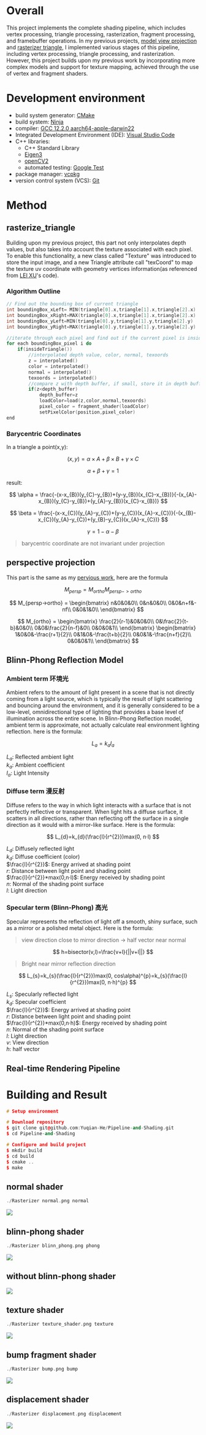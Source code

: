 # Overall 
This project implements the complete shading pipeline, which includes vertex processing, triangle processing, rasterization, fragment processing, and framebuffer operations. In my previous projects, [model view projection](https://github.com/Yuqian-He/model-view-projection) and [rasterizer triangle](https://github.com/Yuqian-He/rasterize-triangle), I implemented various stages of this pipeline, including vertex processing, triangle processing, and rasterization. However, this project builds upon my previous work by incorporating more complex models and support for texture mapping, achieved through the use of vertex and fragment shaders.

# Development environment
- build system generator: [CMake](https://cmake.org/)
- build system: [Ninja](https://ninja-build.org/)
- compiler: [GCC 12.2.0 aarch64-apple-darwin22](https://linux.die.net/man/1/gcc)
- Integrated Development Environment (IDE): [Visual Studio Code](https://code.visualstudio.com/) 
- C++ libraries:
  - C++ Standard Library
  - [Eigen3](https://eigen.tuxfamily.org/index.php?title=Main_Page)
  - [openCV2](https://opencv.org/)
  - automated testing: [Google Test](https://github.com/google/googletest)
- package manager: [vcpkg](https://github.com/Microsoft/vcpkg)
- version control system (VCS): [Git](https://git-scm.com/)

# Method

## rasterize_triangle
Building upon my previous project, this part not only interpolates depth values, but also takes into account the texture associated with each pixel. To enable this functionality, a new class called "Texture" was introduced to store the input image, and a new Triangle attribute call "texCoord" to map the texture uv coordinate with geometry vertices information(as referenced from [LEI XU](http://games-cn.org/forums/topic/%e4%bd%9c%e4%b8%9a3%e6%9b%b4%e6%ad%a3%e5%85%ac%e5%91%8a/)'s code). 
### Algorithm Outline
```c++
// Find out the bounding box of current triangle
int boundingBox_xLeft= MIN(triangle[0].x,triangle[1].x,triangle[2].x)
int boundingBox_xRight=MAX(triangle[0].x,triangle[1].x,triangle[2].x)
int boundingBox_yLeft=MIN(triangle[0].y,triangle[1].y,triangle[2].y)
int boundingBox_yRight=MAX(triangle[0].y,triangle[1].y,triangle[2].y)

//iterate through each pixel and find out if the current pixel is inside the triangle 
for each boundingBox_pixel i do
    if(insideTriangle())
        //interpolated depth value, color, normal, texoords
        z = interpolated()
        color = interpolated()
        normal = interpolated()
        texoords = interpolated()
        //compare z with depth buffer, if small, store it in depth buffer and color the pixel use texture
        if(z<depth_buffer)
            depth_buffer=z
            loadColor=load(z,color,normal,texoords)
            pixel_color = fragment_shader(loadColor)
            setPixelColor(position,pixel_color)
end
```
### Barycentric Coordinates
In a triangle a point(x,y):

$$
(x,y)=\alpha \times A + \beta \times B + \gamma \times C
$$

$$
\alpha + \beta + \gamma = 1
$$

result:

$$
\alpha = \frac{-(x-x_{B})(y_{C}-y_{B})+(y-y_{B})(x_{C}-x_{B})}{-(x_{A}-x_{B})(y_{C}-y_{B})+(y_{A}-y_{B})(x_{C}-x_{B})}
$$

$$
\beta = \frac{-(x-x_{C})(y_{A}-y_{C})+(y-y_{C})(x_{A}-x_{C})}{-(x_{B}-x_{C})(y_{A}-y_{C})+(y_{B}-y_{C})(x_{A}-x_{C})}
$$

$$
\gamma = 1- \alpha - \beta
$$

> barycentric coordinate are not invariant under projection

## perspective projection
This part is the same as my [pervious work](https://github.com/Yuqian-He/model-view-projection), here are the formula

$$
M_{persp} = M_{ortho}M_{persp->ortho}
$$

$$
M_{persp->ortho} = 
   \begin{bmatrix}
   n&0&0&0\\
   0&n&0&0\\
   0&0&n+f&-nf\\
   0&0&1&0\\
   \end{bmatrix}
$$

$$
 M_{ortho} = 
  \begin{bmatrix}
  \frac{2}{r-1}&0&0&0\\
  0&\frac{2}{t-b}&0&0\\
  0&0&\frac{2}{n-f}&0\\
  0&0&0&1\\
  \end{bmatrix} 
  \begin{bmatrix}
  1&0&0&-\frac{r+1}{2}\\
  0&1&0&-\frac{t+b}{2}\\
  0&0&1&-\frac{n+f}{2}\\
  0&0&0&1\\
  \end{bmatrix} 
$$

## Blinn-Phong Reflection Model
### Ambient term 环境光
Ambient refers to the amount of light present in a scene that is not directly coming from a light source, which is typically the result of light scattering and bouncing around the environment, and it is generally considered to be a low-level, omnidirectional type of lighting that provides a base level of illumination across the entire scene. In Blinn-Phong Reflection model, ambient term is approximate, not actually calculate real environment lighting reflection. here is the formula:

$$
L_{a}=k_{a}I_{a}
$$

$L_{a}$: Reflected ambient light \
$k_{a}$: Ambient coefficient \
$I_{a}$: Light Intensity

### Diffuse term 漫反射
Diffuse refers to the way in which light interacts with a surface that is not perfectly reflective or transparent. When light hits a diffuse surface, it scatters in all directions, rather than reflecting off the surface in a single direction as it would with a mirror-like surface. Here is the formula:

$$
L_{d}=k_{d}(\frac{I}{r^{2}})max(0, n·l)
$$

$L_{d}$: Diffusely reflected light \
$k_{d}$: Diffuse coefficient (color) \
$\frac{I}{r^{2}}$: Energy arrived at shading point \
$r$: Distance between light point and shading point \
$\frac{I}{r^{2}}*max(0,n·l)$: Energy received by shading point \
$n$: Normal of the shading point surface \
$l$: Light direction

### Specular term (Blinn-Phong) 高光
Specular represents the reflection of light off a smooth, shiny surface, such as a mirror or a polished metal object. Here is the formula:

> view direction close to mirror direction -> half vector near normal

$$
    h=bisector(v,l)=\frac{v+l}{||v+l||}
$$

> Bright near mirror reflection direction

$$
L_{s}=k_{s}(\frac{I}{r^{2}})max(0, cos\alpha)^{p}=k_{s}(\frac{I}{r^{2}})max(0, n·h)^{p}
$$

$L_{s}$: Specularly reflected light \
$k_{d}$: Specular coefficient \
$\frac{I}{r^{2}}$: Energy arrived at shading point \
$r$: Distance between light point and shading point \
$\frac{I}{r^{2}}*max(0,n·h)$: Energy received by shading point \
$n$: Normal of the shading point surface \
$l$: Light direction \
$v$: View direction \
$h$: half vector 

## Real-time Rendering Pipeline

# Building and Result
```c++
# Setup environment 

# Download repository
$ git clone git@github.com:Yuqian-He/Pipeline-and-Shading.git
$ cd Pipeline-and-Shading

# Configure and build project
$ mkdir build
$ cd build
$ cmake .. 
$ make

```

## normal shader
```c++
./Rasterizer normal.png normal
```
![](result/normal.png)

## blinn-phong shader
```c++
./Rasterizer blinn_phong.png phong
```
![](result/blinn-phong.png)

## without blinn-phong shader
![](result/without-blinn-phong.png)

## texture shader
```c++
./Rasterizer texture_shader.png texture
```
![](result/texture%20shader.png)

## bump fragment shader
```c++
./Rasterizer bump.png bump
```
![](result/bump%20fragment%20shader.png)

## displacement shader
```c++
./Rasterizer displacement.png displacement
```
![](result/displacement%20fragment%20shader.png)